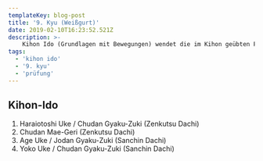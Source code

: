```yaml
---
templateKey: blog-post
title: '9. Kyu (Weißgurt)'
date: 2019-02-10T16:23:52.521Z
description: >-
    Kihon Ido (Grundlagen mit Bewegungen) wendet die im Kihon geübten Formen an und kombiniert sie mit Vorwärtsbewegungen inner- und außerhalb der Grundstellungen.
tags:
  - 'kihon ido'
  - '9. kyu'
  - 'prüfung'
---
```

## Kihon-Ido

1. Haraiotoshi Uke / Chudan Gyaku-Zuki (Zenkutsu Dachi)
2. Chudan Mae-Geri (Zenkutsu Dachi)
3. Age Uke / Jodan Gyaku-Zuki (Sanchin Dachi)
4. Yoko Uke / Chudan Gyaku-Zuki (Sanchin Dachi)
